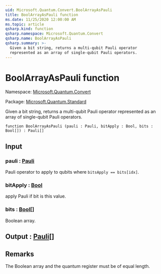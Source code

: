 ```yaml
---
uid: Microsoft.Quantum.Convert.BoolArrayAsPauli
title: BoolArrayAsPauli function
ms.date: 11/25/2020 12:00:00 AM
ms.topic: article
qsharp.kind: function
qsharp.namespace: Microsoft.Quantum.Convert
qsharp.name: BoolArrayAsPauli
qsharp.summary: >-
  Given a bit string, returns a multi-qubit Pauli operator
  represented as an array of single-qubit Pauli operators.
---
```


# BoolArrayAsPauli function

Namespace: [Microsoft.Quantum.Convert](xref:Microsoft.Quantum.Convert)

Package: [Microsoft.Quantum.Standard](https://nuget.org/packages/Microsoft.Quantum.Standard)


Given a bit string, returns a multi-qubit Pauli operatorrepresented as an array of single-qubit Pauli operators.

```qsharp
function BoolArrayAsPauli (pauli : Pauli, bitApply : Bool, bits : Bool[]) : Pauli[]
```


## Input

### pauli : [Pauli](xref:microsoft.quantum.user-guide.language.types)

Pauli operator to apply to qubits where `bitsApply == bits[idx]`.


### bitApply : [Bool](xref:microsoft.quantum.user-guide.language.types)

apply Pauli if bit is this value.


### bits : [Bool](xref:microsoft.quantum.user-guide.language.types)[]

Boolean array.



## Output : [Pauli](xref:microsoft.quantum.user-guide.language.types)[]



## Remarks

The Boolean array and the quantum register must be of equal length.